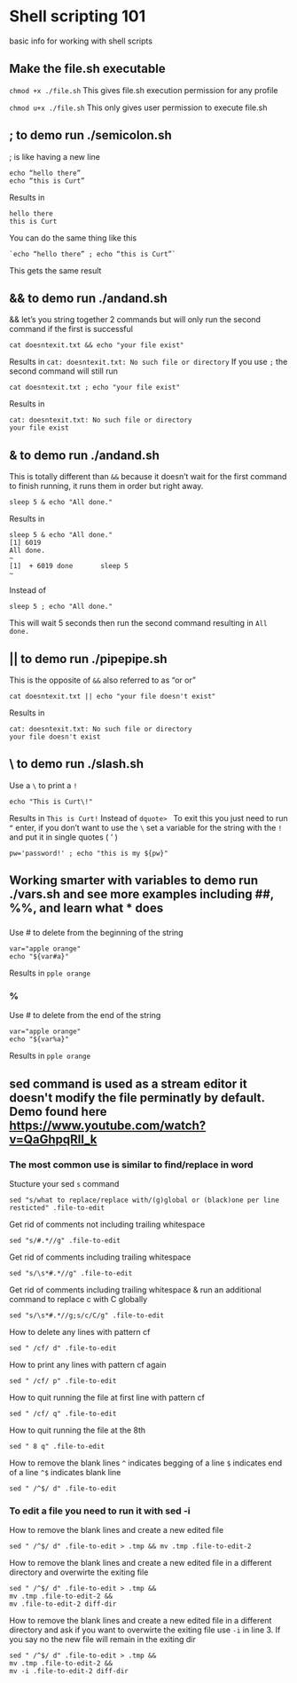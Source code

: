 # Shell scripting 101
 basic info for working with shell scripts

## Make the file.sh executable

`chmod +x ./file.sh` 
This gives file.sh execution permission for any profile 

`chmod u+x ./file.sh`
This only gives user permission to execute file.sh

## ; to demo run ./semicolon.sh
; is like having a new line 
```
echo “hello there”
echo “this is Curt”
```
Results in 
```
hello there 
this is Curt
```
You can do the same thing like this 
```
`echo “hello there” ; echo “this is Curt”`
```
This gets the same result 

## && to demo run ./andand.sh
&& let’s you string together 2 commands but will only run the second command if the first is successful 
```
cat doesntexit.txt && echo "your file exist"
```
Results in 
`cat: doesntexit.txt: No such file or directory` 
If you use `;` the second command will still run
```
cat doesntexit.txt ; echo "your file exist"
```
Results in 
```
cat: doesntexit.txt: No such file or directory
your file exist
```

## & to demo run ./andand.sh
This is totally different than `&&` because it doesn’t wait for the first command to finish running, it runs them in order but right away. 
```
sleep 5 & echo "All done." 
```
Results in 
```
sleep 5 & echo "All done."
[1] 6019
All done.
~
[1]  + 6019 done       sleep 5
~
```
Instead of 
```
sleep 5 ; echo "All done." 
```
This will wait 5 seconds then run the second command resulting in 
`All done.`

## || to demo run ./pipepipe.sh
This is the opposite of `&&`  also referred to as “or or” 
```
cat doesntexit.txt || echo "your file doesn't exist"
```
Results in 
```
cat: doesntexit.txt: No such file or directory
your file doesn't exist
```

## \ to demo run ./slash.sh
Use a `\` to print a `!` 
```
echo "This is Curt\!"  
```
Results in 
`This is Curt!`
Instead of 
`dquote> `  To exit this you just need to run `“` enter, if you don’t want to use the `\` set a variable for the string with the `!` and put it in single quotes ( ‘ )
```
pw='password!' ; echo "this is my ${pw}"
```

## Working smarter with variables to demo run ./vars.sh and see more examples including ##, %%, and learn what * does

### #
Use # to delete from the beginning of the string 
```
var="apple orange"
echo "${var#a}"
```
Results in 
`pple orange`

### %
Use # to delete from the end of the string 
```
var="apple orange"
echo "${var%a}"
```
Results in 
`pple orange`

## sed command is used as a stream editor it doesn't modify the file perminatly by default. Demo found here https://www.youtube.com/watch?v=QaGhpqRll_k

### The most common use is similar to find/replace in word 
Stucture your sed `s` command 
```
sed "s/what to replace/replace with/(g)global or (black)one per line resticted" .file-to-edit
```
Get rid of comments not including trailing whitespace 
```
sed "s/#.*//g" .file-to-edit
```
Get rid of comments including trailing whitespace 
```
sed "s/\s*#.*//g" .file-to-edit
```
Get rid of comments including trailing whitespace & run an additional command to replace c with C globally
```
sed "s/\s*#.*//g;s/c/C/g" .file-to-edit
```
How to delete any lines with pattern cf
```
sed " /cf/ d" .file-to-edit
```
How to print any lines with pattern cf again
```
sed " /cf/ p" .file-to-edit
```
How to quit running the file at first line with pattern cf 
```
sed " /cf/ q" .file-to-edit
```
How to quit running the file at the 8th
```
sed " 8 q" .file-to-edit
```
How to remove the blank lines 
`^` indicates begging of a line
`$` indicates end of a line
`^$` indicates blank line
```
sed " /^$/ d" .file-to-edit
```
### To edit a file you need to run it with sed -i 

How to remove the blank lines and create a new edited file
```
sed " /^$/ d" .file-to-edit > .tmp && mv .tmp .file-to-edit-2
```
How to remove the blank lines and create a new edited file in a different directory and overwirte the exiting file 
```
sed " /^$/ d" .file-to-edit > .tmp && 
mv .tmp .file-to-edit-2 &&
mv .file-to-edit-2 diff-dir
```
How to remove the blank lines and create a new edited file in a different directory and ask if you want to overwirte the exiting file use `-i` in line 3. If you say no the new file will remain in the exiting dir
```
sed " /^$/ d" .file-to-edit > .tmp && 
mv .tmp .file-to-edit-2 &&
mv -i .file-to-edit-2 diff-dir
```